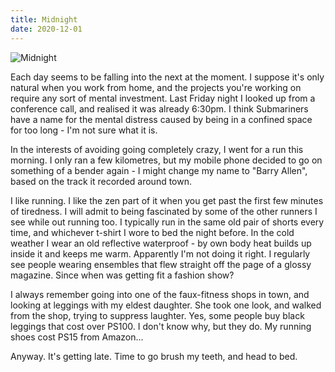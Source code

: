 ```yaml
---
title: Midnight
date: 2020-12-01
---
```


![Midnight](https://source.unsplash.com/-m88z7ily-w/1600x900)

Each day seems to be falling into the next at the moment. I suppose it's only natural when you work from home, and the projects you're working on require any sort of mental investment. Last Friday night I looked up from a conference call, and realised it was already 6:30pm. I think Submariners have a name for the mental distress caused by being in a confined space for too long - I'm not sure what it is.

In the interests of avoiding going completely crazy, I went for a run this morning. I only ran a few kilometres, but my mobile phone decided to go on something of a bender again - I might change my name to "Barry Allen", based on the track it recorded around town.

I like running. I like the zen part of it when you get past the first few minutes of tiredness. I will admit to being fascinated by some of the other runners I see while out running too. I typically run in the same old pair of shorts every time, and whichever t-shirt I wore to bed the night before. In the cold weather I wear an old reflective waterproof - by own body heat builds up inside it and keeps me warm. Apparently I'm not doing it right. I regularly see people wearing ensembles that flew straight off the page of a glossy magazine. Since when was getting fit a fashion show?

I always remember going into one of the faux-fitness shops in town, and looking at leggings with my eldest daughter. She took one look, and walked from the shop, trying to suppress laughter. Yes, some people buy black leggings that cost over PS100. I don't know why, but they do. My running shoes cost PS15 from Amazon...

Anyway. It's getting late. Time to go brush my teeth, and head to bed.
